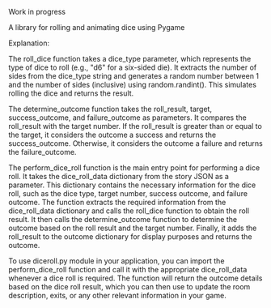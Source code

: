 Work in progress

A library for rolling and animating dice using Pygame

Explanation:

The roll_dice function takes a dice_type parameter, which represents the type of dice to roll (e.g., "d6" for a six-sided die).
It extracts the number of sides from the dice_type string and generates a random number between 1 and the number of sides (inclusive) using random.randint(). This simulates rolling the dice and returns the result.

The determine_outcome function takes the roll_result, target, success_outcome, and failure_outcome as parameters.
It compares the roll_result with the target number. If the roll_result is greater than or equal to the target, it considers the outcome a success and returns the success_outcome. 
Otherwise, it considers the outcome a failure and returns the failure_outcome.

The perform_dice_roll function is the main entry point for performing a dice roll.
It takes the dice_roll_data dictionary from the story JSON as a parameter. 
This dictionary contains the necessary information for the dice roll, such as the dice type, target number, success outcome, and failure outcome.
The function extracts the required information from the dice_roll_data dictionary and calls the roll_dice function to obtain the roll result.
It then calls the determine_outcome function to determine the outcome based on the roll result and the target number.
Finally, it adds the roll_result to the outcome dictionary for display purposes and returns the outcome.

To use diceroll.py module in your application, you can import the perform_dice_roll function and call it with the appropriate dice_roll_data whenever a dice roll is required.
The function will return the outcome details based on the dice roll result, which you can then use to update the room description, exits, or any other relevant information in your game.
